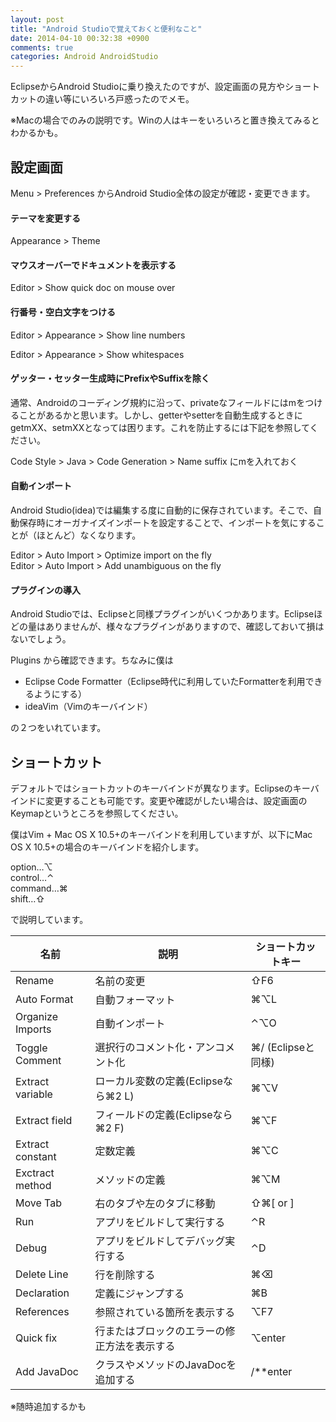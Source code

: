 ```yaml
---
layout: post
title: "Android Studioで覚えておくと便利なこと"
date: 2014-04-10 00:32:38 +0900
comments: true
categories: Android AndroidStudio
---
```

EclipseからAndroid Studioに乗り換えたのですが、設定画面の見方やショートカットの違い等にいろいろ戸惑ったのでメモ。

<!--more-->

※Macの場合でのみの説明です。Winの人はキーをいろいろと置き換えてみるとわかるかも。

## 設定画面

Menu > Preferences からAndroid Studio全体の設定が確認・変更できます。

#### テーマを変更する

Appearance > Theme

#### マウスオーバーでドキュメントを表示する

Editor > Show quick doc on mouse over

#### 行番号・空白文字をつける

Editor > Appearance > Show line numbers

Editor > Appearance > Show whitespaces

#### ゲッター・セッター生成時にPrefixやSuffixを除く

通常、Androidのコーディング規約に沿って、privateなフィールドにはmをつけることがあるかと思います。しかし、getterやsetterを自動生成するときにgetmXX、setmXXとなっては困ります。これを防止するには下記を参照してください。

Code Style > Java > Code Generation > Name suffix にmを入れておく

#### 自動インポート

Android Studio(idea)では編集する度に自動的に保存されています。そこで、自動保存時にオーガナイズインポートを設定することで、インポートを気にすることが（ほとんど）なくなります。

Editor > Auto Import > Optimize import on the fly  
Editor > Auto Import > Add unambiguous on the fly

#### プラグインの導入

Android Studioでは、Eclipseと同様プラグインがいくつかあります。Eclipseほどの量はありませんが、様々なプラグインがありますので、確認しておいて損はないでしょう。

Plugins から確認できます。ちなみに僕は

- Eclipse Code Formatter（Eclipse時代に利用していたFormatterを利用できるようにする）
- ideaVim（Vimのキーバインド）

の２つをいれています。

## ショートカット

デフォルトではショートカットのキーバインドが異なります。Eclipseのキーバインドに変更することも可能です。変更や確認がしたい場合は、設定画面のKeymapというところを参照してください。

僕はVim + Mac OS X 10.5+のキーバインドを利用していますが、以下にMac OS X 10.5+の場合のキーバインドを紹介します。

option…⌥  
control…⌃  
command…⌘  
shift…⇧

で説明しています。

|名前|説明|ショートカットキー
|-|-|-
|Rename|名前の変更|⇧F6
|Auto Format|自動フォーマット|⌘⌥L
|Organize Imports|自動インポート|⌃⌥O
|Toggle Comment|選択行のコメント化・アンコメント化|⌘/ (Eclipseと同様)
|Extract variable|ローカル変数の定義(Eclipseなら⌘2 L)|⌘⌥V
|Extract field|フィールドの定義(Eclipseなら⌘2 F)|⌘⌥F
|Extract constant|定数定義|⌘⌥C
|Exctract method|メソッドの定義|⌘⌥M
|Move Tab|右のタブや左のタブに移動|⇧⌘[ or ]
|Run|アプリをビルドして実行する|⌃R
|Debug|アプリをビルドしてデバッグ実行する|⌃D
|Delete Line|行を削除する|⌘⌫
|Declaration|定義にジャンプする|⌘B
|References|参照されている箇所を表示する|⌥F7
|Quick fix|行またはブロックのエラーの修正方法を表示する|⌥enter
|Add JavaDoc|クラスやメソッドのJavaDocを追加する|/**enter
※随時追加するかも
